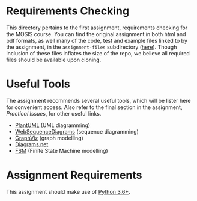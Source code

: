 # Requirements Checking

This directory pertains to the first assignment, requirements checking for the MOSIS course. You can find the original assignment in both html and pdf formats, as well many of the code, test and example files linked to by the assignment, in the `assignment-files` subdirectory ([here](/assigment-1-requirements-checking/assignment-files/)). Though inclusion of these files inflates the size of the repo, we believe all required files should be available upon cloning.

# Useful Tools

The assignment recommends several useful tools, which will be lister here for convenient access. Also refer to the final section in the assignment, *Practical Issues*, for other useful links.
* [PlantUML](http://plantuml.com/) (UML diagramming)
* [WebSequenceDiagrams](https://www.websequencediagrams.com/) (sequence diagramming)
* [GraphViz](https://graphviz.org/) (graph modelling)
* [Diagrams.net](https://diagrams.net/)
* [FSM](http://madebyevan.com/fsm/) (Finite State Machine modelling)

# Assignment Requirements

This assignment should make use of [Python 3.6+](https://www.python.org/).

